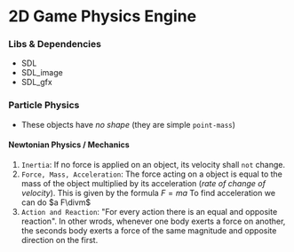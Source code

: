 # 2D Game Physics Engine

### Libs & Dependencies

- SDL
- SDL_image
- SDL_gfx


### Particle Physics

- These objects have *no shape* (they are simple `point-mass`)

#### Newtonian Physics / Mechanics

1. `Inertia`: If no force is applied on an object, its velocity shall `not` change.
2. `Force, Mass, Acceleration`: The force acting on a object is equal to the mass of the object multiplied by its acceleration (_rate of change of velocity_).
    This is given by the formula $F = ma$ 
    To find acceleration we can do $a F\divm$
3. `Action and Reaction`: "For every action there is an equal and opposite reaction". In other wrods, whenever one body exerts a force on another, the seconds body exerts a force of the same magnitude and opposite direction on the first.


